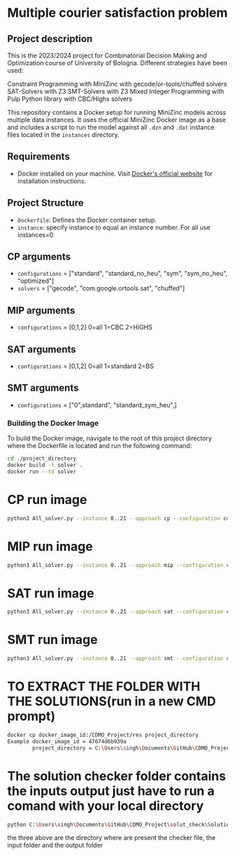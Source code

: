 # Multiple courier satisfaction problem
## Project description
This is the 2023/2024 project for Combinatorial Decision Making and Optimization course of University of Bologna.
Different strategies have been used:

Constraint Programming with MiniZinc with gecode/or-tools/chuffed solvers
SAT-Solvers with Z3 
SMT-Solvers with Z3 
Mixed Integer Programming with Pulp Python library with CBC/Highs solvers

This repository contains a Docker setup for running MiniZinc models across multiple data instances. It uses the official MiniZinc Docker image as a base and includes a script to run the model against all `.dzn` and `.dat` instance files located in the `instances` directory.

## Requirements

- Docker installed on your machine. Visit [Docker's official website](https://docs.docker.com/get-docker/) for installation instructions.

## Project Structure
- `Dockerfile`: Defines the Docker container setup.
- `instance`: specify instance to equal an instance number. For all use instances=0 

## CP arguments
- `configurations` = ["standard", "standard_no_heu", "sym", "sym_no_heu", "optimized"]
- `solvers` = ["gecode", "com.google.ortools.sat", "chuffed"]
## MIP arguments
- `configurations` = [0,1,2] 0=all 1=CBC 2=HiGHS
## SAT arguments
- `configurations` = [0,1,2] 0=all 1=standard 2=BS
## SMT arguments
- `configurations` = ["0",standard", "standard_sym_heu",]

### Building the Docker Image

To build the Docker image, navigate to the root of this project directory where the Dockerfile is located and run the following command:

```bash
cd ./project_directory
docker build -t solver .
docker run --td solver 

```

# CP run image
```bash
python3 All_solver.py --instance 0..21 --approach cp --configuration configurations --solver solvers_type
```

# MIP run image
```bash
python3 All_solver.py --instance 0..21 --approach mip --configuration configurations
```
# SAT  run image
```bash
python3 All_solver.py --instance 0..21 --approach sat --configuration configurations
```

# SMT  run image
```bash
python3 All_solver.py --instance 0..21 --approach smt --configuration configurations
```

# TO EXTRACT THE FOLDER WITH THE SOLUTIONS(run in a new CMD prompt)
```bash
docker cp docker_image_id:/CDMO_Project/res project_directory
Example docker_image_id = 47674d6b939a
        project_directory = C:\Users\singh\Documents\GitHub\CDMO_Project
```

# The solution checker folder contains the inputs output just have to run a comand with your local directory
```bash
python C:\Users\singh\Documents\GitHub\CDMO_Project\solut_check\Solution_Checker.py C:\Users\singh\Documents\GitHub\CDMO_Project\solut_check\input C:\Users\singh\Documents\GitHub\CDMO_Project\solut_check\output
```
the three above are the directory where are present the checker file, the input folder and the output folder
